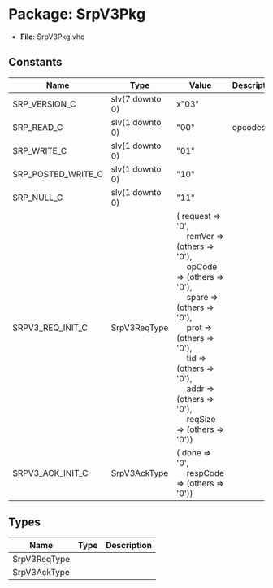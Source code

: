 # Package: SrpV3Pkg

- **File**: SrpV3Pkg.vhd
## Constants

| Name               | Type            | Value                                                                                                                                                                                                                                                                                                                                                                                                                                                                                                                              | Description |
| ------------------ | --------------- | ---------------------------------------------------------------------------------------------------------------------------------------------------------------------------------------------------------------------------------------------------------------------------------------------------------------------------------------------------------------------------------------------------------------------------------------------------------------------------------------------------------------------------------- | ----------- |
| SRP_VERSION_C      | slv(7 downto 0) |  x"03"                                                                                                                                                                                                                                                                                                                                                                                                                                                                                                                             |             |
| SRP_READ_C         | slv(1 downto 0) |  "00"                                                                                                                                                                                                                                                                                                                                                                                                                                                                                                                              | opcodes     |
| SRP_WRITE_C        | slv(1 downto 0) |  "01"                                                                                                                                                                                                                                                                                                                                                                                                                                                                                                                              |             |
| SRP_POSTED_WRITE_C | slv(1 downto 0) |  "10"                                                                                                                                                                                                                                                                                                                                                                                                                                                                                                                              |             |
| SRP_NULL_C         | slv(1 downto 0) |  "11"                                                                                                                                                                                                                                                                                                                                                                                                                                                                                                                              |             |
| SRPV3_REQ_INIT_C   | SrpV3ReqType    |  (       request => '0',<br><span style="padding-left:20px">       remVer  => (others => '0'),<br><span style="padding-left:20px">       opCode  => (others => '0'),<br><span style="padding-left:20px">       spare   => (others => '0'),<br><span style="padding-left:20px">       prot    => (others => '0'),<br><span style="padding-left:20px">       tid     => (others => '0'),<br><span style="padding-left:20px">       addr    => (others => '0'),<br><span style="padding-left:20px">       reqSize => (others => '0')) |             |
| SRPV3_ACK_INIT_C   | SrpV3AckType    |  (       done     => '0',<br><span style="padding-left:20px">       respCode => (others => '0'))                                                                                                                                                                                                                                                                                                                                                                                                                                   |             |
## Types

| Name         | Type | Description |
| ------------ | ---- | ----------- |
| SrpV3ReqType |      |             |
| SrpV3AckType |      |             |
